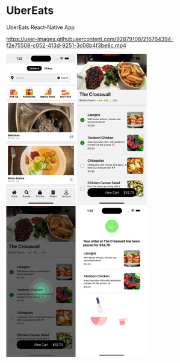 # UberEats

UberEats React-Native App




https://user-images.githubusercontent.com/92879108/216764394-f2e75508-c052-413d-9251-3c08b4f3be8c.mp4


<img src="/img/UberEats1.png" height="400" alt="Screenshot"/>   <img src="/img/UberEats2.png" height="400" alt="Screenshot"/>   <img src="/img/UberEats3.png" height="400" alt="Screenshot"/>   <img src="/img/UberEats4.png" height="400" alt="Screenshot"/>




